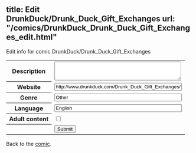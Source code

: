 title: Edit DrunkDuck/Drunk_Duck_Gift_Exchanges
url: "/comics/DrunkDuck_Drunk_Duck_Gift_Exchanges_edit.html"
---
Edit info for comic DrunkDuck/Drunk_Duck_Gift_Exchanges

<form name="comic" action="http://gaepostmail.appspot.com/comic/" method="post">
<table class="comicinfo">
<tr>
<th>Description</th><td><textarea name="description" cols="40" rows="3"></textarea></td>
</tr>
<tr>
<th>Website</th><td><input type="text" name="url" value="http://www.drunkduck.com/Drunk_Duck_Gift_Exchanges/" size="40"/></td>
</tr>
<tr>
<th>Genre</th><td><input type="text" name="genre" value="Other" size="40"/></td>
</tr>
<tr>
<th>Language</th><td><input type="text" name="language" value="English" size="40"/></td>
</tr>
<tr>
<th>Adult content</th><td><input type="checkbox" name="adult" value="adult" /></td>
</tr>
<tr>
<th></th><td>
<input type="hidden" name="comic" value="DrunkDuck_Drunk_Duck_Gift_Exchanges" />
<input type="submit" name="submit" value="Submit" />
</td>
</tr>
</table>
</form>

Back to the [comic](DrunkDuck_Drunk_Duck_Gift_Exchanges.html).

